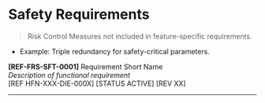 # Safety Requirements

> Risk Control Measures not included in feature-specific requirements.

- Example: Triple redundancy for safety-critical parameters.

 **[REF-FRS-SFT-0001]** Requirement Short Name  
  _Description of functional requirement_  
  [REF HFN-XXX-DIE-000X] [STATUS ACTIVE] [REV XX]

---
